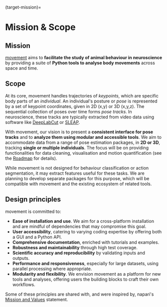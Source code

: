 (target-mission)=
# Mission & Scope

## Mission

[movement](https://movement.neuroinformatics.dev/) aims to **facilitate the study of animal behaviour in neuroscience** by providing a suite of **Python tools to analyse body movements** across space and time.

## Scope

At its core, movement handles trajectories of *keypoints*, which are specific body parts of an *individual*. An individual's posture or *pose* is represented by a set of keypoint coordinates, given in 2D (x,y) or 3D (x,y,z). The sequential collection of poses over time forms *pose tracks*. In neuroscience, these tracks are typically extracted from video data using software like [DeepLabCut](https://www.mackenziemathislab.org/deeplabcut) or [SLEAP](https://sleap.ai/).

With movement, our vision is to present a **consistent interface for pose tracks** and to **analyze them using modular and accessible tools**. We aim to accommodate data from a range of pose estimation packages, in **2D or 3D**, tracking **single or multiple individuals**. The focus will be on providing functionalities for data cleaning, visualisation and motion quantification (see the [Roadmap](target-roadmap) for details).

While movement is not designed for behaviour classification or action segmentation, it may extract features useful for these tasks. We are planning to develop separate packages for this purpose, which will be compatible with movement and the existing ecosystem of related tools.

## Design principles

movement is committed to:
- __Ease of installation and use__. We aim for a cross-platform installation and are mindful of dependencies that may compromise this goal.
- __User accessibility__, catering to varying coding expertise by offering both a GUI and a Python API.
- __Comprehensive documentation__, enriched with tutorials and examples.
- __Robustness and maintainability__ through high test coverage.
- __Scientific accuracy and reproducibility__ by validating inputs and outputs.
- __Performance and responsiveness__, especially for large datasets, using parallel processing where appropriate.
- __Modularity and flexibility__. We envision movement as a platform for new tools and analyses, offering users the building blocks to craft their own workflows.

Some of these principles are shared with, and were inspired by, napari's [Mission and Values](https://napari.org/stable/community/mission_and_values.html) statement.
